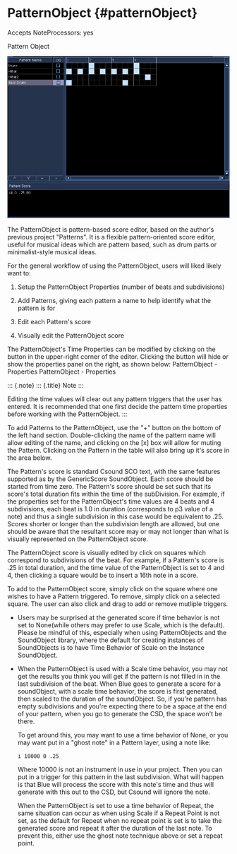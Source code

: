 PatternObject {#patternObject}
=============

Accepts NoteProcessors: yes

Pattern Object

![Pattern Object](../../../images/patternObject1.png)

The PatternObject is pattern-based score editor, based on the author\'s
previous project "Patterns". It is a flexible pattern-oriented score
editor, useful for musical ideas which are pattern based, such as drum
parts or minimalist-style musical ideas.

For the general workflow of using the PatternObject, users will liked
likely want to:

1.  Setup the PatternObject Properties (number of beats and
    subdivisions)

2.  Add Patterns, giving each pattern a name to help identify what the
    pattern is for

3.  Edit each Pattern\'s score

4.  Visually edit the PatternObject score

The PatternObject\'s Time Properties can be modified by clicking on the
button in the upper-right corner of the editor. Clicking the button will
hide or show the properties panel on the right, as shown below:
PatternObject - Properties PatternObject - Properties

::: {.note}
::: {.title}
Note
:::

Editing the time values will clear out any pattern triggers that the
user has entered. It is recommended that one first decide the pattern
time properties before working with the PatternObject.
:::

To add Patterns to the PatternObject, use the "+" button on the bottom
of the left hand section. Double-clicking the name of the pattern name
will allow editing of the name, and clicking on the \[x\] box will allow
for muting the Pattern. Clicking on the Pattern in the table will also
bring up it\'s score in the area below.

The Pattern\'s score is standard Csound SCO text, with the same features
supported as by the GenericScore SoundObject. Each score should be
started from time zero. The Pattern\'s score should be set such that its
score\'s total duration fits within the time of the subDivision. For
example, if the properties set for the PatternObject\'s time values are
4 beats and 4 subdivisions, each beat is 1.0 in duration (corresponds to
p3 value of a note) and thus a single subdivision in this case would be
equivalent to .25. Scores shorter or longer than the subdivision length
are allowed, but one should be aware that the resultant score may or may
not longer than what is visually represented on the PatternObject score.

The PatternObject score is visually edited by click on squares which
correspond to subdivisions of the beat. For example, if a Pattern\'s
score is .25 in total duration, and the time value of the PatternObject
is set to 4 and 4, then clicking a square would be to insert a 16th note
in a score.

To add to the PatternObject score, simply click on the square where one
wishes to have a Pattern triggered. To remove, simply click on a
selected square. The user can also click and drag to add or remove
mutliple triggers.

-   Users may be surprised at the generated score if time behavior is
    not set to None(while others may prefer to use Scale, which is the
    default). Please be mindful of this, especially when using
    PatternObjects and the SoundObject library, where the default for
    creating instances of SoundObjects is to have Time Behavior of Scale
    on the Instance SoundObject.

-   When the PatternObject is used with a Scale time behavior, you may
    not get the results you think you will get if the pattern is not
    filled in in the last subdivision of the beat. When Blue goes to
    generate a score for a soundObject, with a scale time behavior, the
    score is first generated, then scaled to the duration of the
    soundObject. So, if you\'re pattern has empty subdivisions and
    you\'re expecting there to be a space at the end of your pattern,
    when you go to generate the CSD, the space won\'t be there.

    To get around this, you may want to use a time behavior of None, or
    you may want put in a "ghost note" in a Pattern layer, using a
    note like:

        i 10000 0 .25
            

    Where 10000 is not an instrument in use in your project. Then you
    can put in a trigger for this pattern in the last subdivision. What
    will happen is that Blue will process the score with this note\'s
    time and thus will generate with this out to the CSD, but Csound
    will ignore the note.

    When the PatternObject is set to use a time behavior of Repeat, the
    same situation can occur as when using Scale if a Repeat Point is
    not set, as the default for Repeat when no repeat point is set is to
    take the generated score and repeat it after the duration of the
    last note. To prevent this, either use the ghost note technique
    above or set a repeat point.
